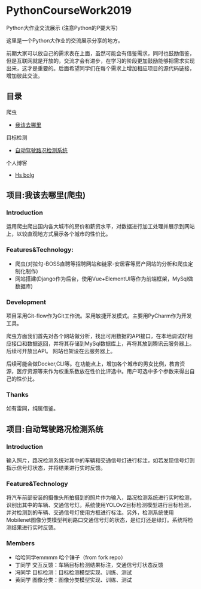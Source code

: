 # PythonCourseWork2019
Python大作业交流展示
(注意Python的P要大写)

这里是一个Python大作业的交流展示分享的地方。

前期大家可以放自己的需求表在上面，虽然可能会有借鉴需求，同时也鼓励借鉴，但是互联网就是开放的，交流才会有进步，在学习的阶段更加鼓励能够把需求实现出来，这才是重要的。后面希望同学们在每个需求上增加相应项目的源代码链接，增加彼此交流。

## 目录

爬虫

* [我该去哪里](#whereCity)


目标检测

* [自动驾驶路况检测系统](#autoDrive)

个人博客

* [Hs bolg](http://hslovelal.top)

## 项目:我该去哪里(爬虫)
<span id="whereCity"/>

### Introduction

运用爬虫爬出国内各大城市的房价和薪资水平，对数据进行加工处理并展示到网站上，以较直观地方式展示各个城市的性价比。

### Features&Technology:

* 爬虫(对拉勾-BOSS直聘等招聘网站和链家-安居客等房产网站的分析和爬虫定制化制作)
* 网站搭建(Django作为后台，使用Vue+ElementUI等作为前端框架，MySql做数据库)

### Development

项目采用Git-flow作为Git工作流。采用敏捷开发模式。主要用PyCharm作为开发工具。

爬虫方面我们首先对各个网站做分析，找出可用数据的API接口，在本地调试好相应接口和数据返回，并将其存储到MySql数据库上，再将其放到腾讯云服务器上。后续可开放出API。
网站也架设在云服务器上。

后续可能会做Docker,CLI等。在功能点上，增加各个城市的男女比例，教育资源，医疗资源等来作为权重系数放在性价比评选中。用户可选中多个参数来得出自己的性价比。

### Thanks

如有雷同，纯属借鉴。



## 项目:自动驾驶路况检测系统
<span id="autoDrive"/>

### Introduction

输入照片，路况检测系统对其中的车辆和交通信号灯进行标注，如若发现信号灯则指示信号灯状态，并将结果进行实时反馈。

### Feature&Technology

将汽车前部安装的摄像头所拍摄到的照片作为输入，路况检测系统进行实时检测，识别出其中的车辆、交通信号灯。系统使用YOLOv2目标检测模型进行目标检测，并对检测到的车辆、交通信号灯使用方框进行标注。另外，检测系统使用Mobilenet图像分类模型判别路口交通信号灯的状态，是红灯还是绿灯。系统将检测结果进行实时反馈。

### Members

*    哈哈同学emmmm 哈个锤子（from fork repo）
*    丁同学  交互反馈：车辆目标检测结果标注，交通信号灯状态反馈
*    冯同学  目标检测：目标检测模型实现、训练、测试
*    黄同学  图像分类：图像分类模型实现、训练、测试
